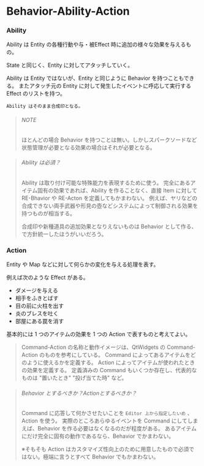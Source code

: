 Behavior-Ability-Action
==========

### Ability


Ability は Entity の各種行動や与・被Effect 時に追加の様々な効果を与えるもの。

State と同じく、Entity に対してアタッチしていく。

Ability は Entity ではないが、Entity と同じように Behavior を持つこともできる。
またアタッチ元の Entity に対して発生したイベントに呼応して実行する Effect のリストを持つ。

`Ability はそのまま合成印となる。`

> ###### NOTE
> ほとんどの場合 Behavior を持つことは無い。しかしスパークソードなど状態管理が必要となる効果の場合はそれが必要となる。

> ###### Ability は必須？
> Ability は取り付け可能な特殊能力を表現するために使う。
> 完全にあるアイテム固有の効果であれば、Ability を作ることなく、直接 Item に対して RE-Bhavior や RE-Acton を定義してもかまわない。
> 例えば、ヤリなどの合成できない両手武器や形見の壺などシステムによって制御される効果を持つものが相当する。
>
> 合成印や新種道具の追加効果となりえないものは Behavior として作る、で方針統一したほうがいいだろう。

### Action

Entity や Map などに対して何らかの変化を与える処理を表す。

例えば次のような Effect がある。

- ダメージを与える
- 相手をふきとばす
- 目の前に火柱を出す
- 炎のブレスを吐く
- 部屋にある罠を消す

基本的には 1 つのアイテムの効果を 1 つの Action で表すものと考えてよい。

> Command-Action の名称と動作イメージは、QtWidgets の Command-Action のものを参考にしている。
> Command によってあるアイテムをどのように使えるかを定義する。
> Action によってアイテムが使われたときの効果を定義する。
> 定義済みの Command もいくつか存在し、代表的なものは "置いたとき" "投げ当てた時" など。

> ###### Behavior とするべきか？Actionとするべきか？
> Command に応答して何かさせたいことを `Editor 上から指定したいめ` 、Action を使う。
> 実際のところあらゆるイベントを Command にしてしまえば、Behavior を作る必要はなくなるのだが程度がある。
> あるアイテムにだけ完全に固有の動作であるなら、Behavior でかまわない。
> 
> ※そもそも Action はカスタマイズ性向上のために用意したもので必須ではない。極端に言うとすべて Behavior でもかまわない。
